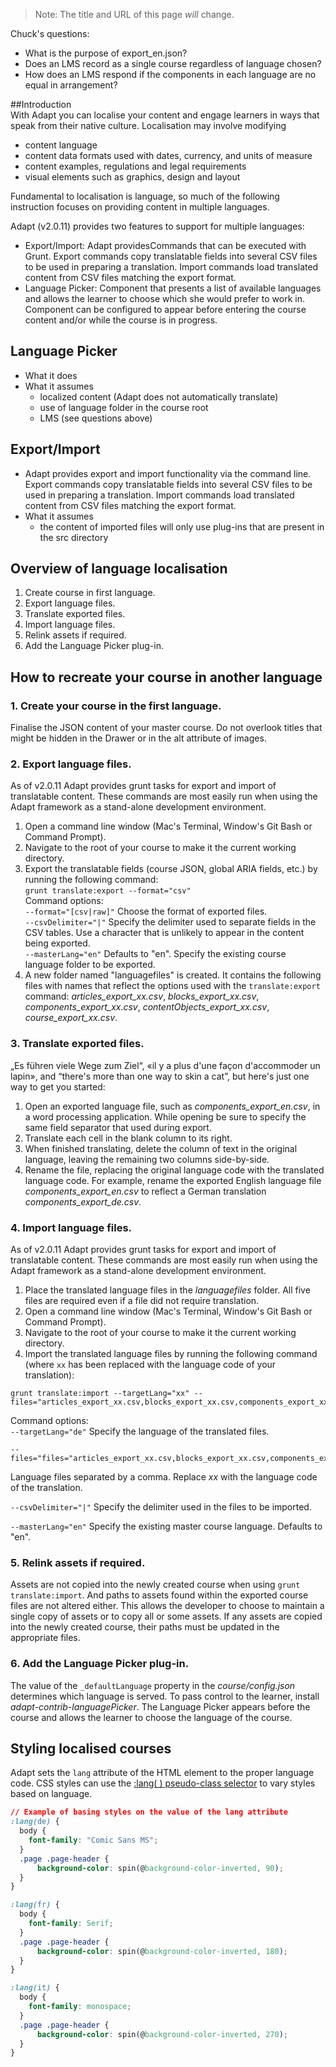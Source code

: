 >Note: The title and URL of this page *will* change.  

Chuck's questions: 
- What is the purpose of export_en.json?
- Does an LMS record as a single course regardless of language chosen?
- How does an LMS respond if the components in each language are no equal in arrangement?  

##Introduction  
With Adapt you can localise your content and engage learners in ways that speak from their native culture. Localisation may involve modifying  
- content language
- content data formats used with dates, currency, and units of measure  
- content examples, regulations and legal requirements  
- visual elements such as graphics, design and layout  

Fundamental to localisation is language, so much of the following instruction focuses on providing content in multiple languages.

Adapt (v2.0.11) provides two features to support for multiple languages:  
- Export/Import: Adapt providesCommands that can be executed with Grunt. Export commands copy translatable fields into several CSV files to be used in preparing a translation. Import commands load translated content from CSV files matching the export format. 
- Language Picker: Component that presents a list of available languages and allows the learner to choose which she would prefer to work in. Component can be configured to appear before entering the course content and/or while the course is in progress. 


## Language Picker  
- What it does
- What it assumes
    - localized content (Adapt does not automatically translate)
    - use of language folder in the course root
    - LMS (see questions above)

## Export/Import  
- Adapt provides export and import functionality via the command line. Export commands copy translatable fields into several CSV files to be used in preparing a translation. Import commands load translated content from CSV files matching the export format.  
- What it assumes  
    - the content of imported files will only use plug-ins that are present in the src directory

## Overview of language localisation  
1. Create course in first language.  
2. Export language files.  
3. Translate exported files.
4. Import language files.
5. Relink assets if required.
6. Add the Language Picker plug-in. 

## How to recreate your course in another language

### 1. Create your course in the first language.  
Finalise the JSON content of your master course. Do not overlook titles that might be hidden in the Drawer or in the alt attribute of images.

### 2. Export language files.  
As of v2.0.11 Adapt provides grunt tasks for export and import of translatable content. These commands are most easily run when using the Adapt framework as a stand-alone development environment.

1. Open a command line window (Mac's Terminal, Window's Git Bash or Command Prompt).  
2. Navigate to the root of your course to make it the current working directory.  
3. Export the translatable fields (course JSON, global ARIA fields, etc.) by running the following command:  
`grunt translate:export --format="csv"`  
Command options:  
`--format="[csv|raw]"`
Choose the format of exported files.   
`--csvDelimiter="|"`
Specify the delimiter used to separate fields in the CSV tables. Use a character that is unlikely to appear in the content being exported.  
`--masterLang="en"` Defaults to "en". Specify the existing course language folder to be exported.
4. A new folder named "languagefiles" is created. It contains the following files with names that reflect the options used with the `translate:export` command: *articles_export_xx.csv*, *blocks_export_xx.csv*, *components_export_xx.csv*, *contentObjects_export_xx.csv*, *course_export_xx.csv*.

### 3. Translate exported files.   
„Es führen viele Wege zum Ziel“, «il y a plus d'une façon d'accommoder un lapin», and “there's more than one way to skin a cat”, but here's just one way to get you started:  

1. Open an exported language file, such as *components_export_en.csv*, in a word processing application. While opening be sure to specify the same field separator that used during export.  
2. Translate each cell in the blank column to its right.  
3. When finished translating, delete the column of text in the original language, leaving the remaining two columns side-by-side.  
4. Rename the file, replacing the original language code with the translated language code. For example, rename the exported English language file *components_export_en.csv* to reflect a German translation *components_export_de.csv*.  

### 4. Import language files.  
As of v2.0.11 Adapt provides grunt tasks for export and import of translatable content. These commands are most easily run when using the Adapt framework as a stand-alone development environment.  

1. Place the translated language files in the *languagefiles* folder.  All five files are required even if a file did not require translation.  
2. Open a command line window (Mac's Terminal, Window's Git Bash or Command Prompt).  
3. Navigate to the root of your course to make it the current working directory.  
4. Import the translated language files by running the following command (where `xx` has been replaced with the language code of your translation):  
```
grunt translate:import --targetLang="xx" --files="articles_export_xx.csv,blocks_export_xx.csv,components_export_xx.csv,contentObjects_export_xx.csv,course_export_xx.csv"
```  
Command options:  
`--targetLang="de"`
Specify the language of the translated files.

```
--files="files="articles_export_xx.csv,blocks_export_xx.csv,components_export_xx.csv,contentObjects_export_xx.csv,course_export_xx.csv"
```
Language files separated by a comma. Replace *xx* with the language code of the translation.  

`--csvDelimiter="|"`
Specify the delimiter used in the files to be imported.  

`--masterLang="en"` 
Specify the existing master course language. Defaults to "en".  

### 5. Relink assets if required.  
Assets are not copied into the newly created course when using `grunt translate:import`. And paths to assets found within the exported course files are not altered either. This allows the developer to choose to maintain a single copy of assets or to copy all or some assets. If any assets are copied into the newly created course, their paths must be updated in the appropriate files. 

### 6. Add the Language Picker plug-in. 
The value of the `_defaultLanguage` property in the *course/config.json* determines which language is served. To pass control to the learner, install *adapt-contrib-languagePicker*. The Language Picker appears before the course and allows the learner to choose the language of the course.

## Styling localised courses

Adapt sets the `lang` attribute of the HTML element to the proper language code. CSS styles can use the [:lang( ) pseudo-class selector](http://www.w3schools.com/cssref/sel_lang.asp) to vary styles based on language.  
```CSS
// Example of basing styles on the value of the lang attribute  
:lang(de) {
  body {
    font-family: "Comic Sans MS";
  }
  .page .page-header {
      background-color: spin(@background-color-inverted, 90);
  }
}

:lang(fr) {
  body {
    font-family: Serif;
  }
  .page .page-header {
      background-color: spin(@background-color-inverted, 180);
  }
}

:lang(it) {
  body {
    font-family: monospace;
  }
  .page .page-header {
      background-color: spin(@background-color-inverted, 270);
  }
}
```